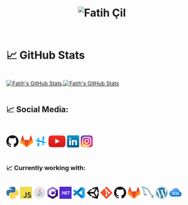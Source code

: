 
<h1 align="center">
  <img href="https://www.fatihcil.com" src="https://github.com/Fatihcil16/Fatihcil16/blob/main/Images/Banner.png" alt="Fatih Çil" />
</h1>
<br><h1>
&#x1f4c8; GitHub Stats 
</h1>
<br>
<a href="https://github.com/Fatihcil16">
  <img align="center" src="https://github-readme-stats.vercel.app/api/top-langs/?username=Fatihcil16&hide=c%2B%2B,c,html&title_color=6aa6f8&theme=tokyonight&bg_color=0e1116" alt="Fatih's GitHub Stats" />
</a>
<a href="https://github.com/Fatihcil16">
  <img align="center" src="https://github-readme-stats.vercel.app/api?username=Fatihcil16&show_icons=true&theme=tokyonight&line_height=27&bg_color=0e1116" alt="Fatih's GitHub Stats" />
</a>
 <br> 
 <br>
 
<h2>
&#x1f4c8; Social Media:
</h2>
<br>

[![GitHub](Icons/github.png)](https://github.com/Fatihcil16)
[![GitLab](Icons/gitlab.png)](https://gitlab.com/Fatihcil16)
[![Hackster.io](Icons/Hackster.png)](https://www.hackster.io/fatih-cil/)
[![YouTube](Icons/youtube.png)](https://www.youtube.com/channel/UCIUsA_RC9wk1IMp1nX03qUQ)
[![LinkedIn](Icons/linkedin.png)](https://www.linkedin.com/in/fatih-%C3%A7il/)
[![Instagram](Icons/instagram.png)](https://www.instagram.com/fatihcil.2001/)
<br>
<br>
<h3>
&#x1f4c8; Currently working with:
</h3>
<br>
<a href="https://www.python.org/" title="Python"><img src="Icons/python.png" /></a>
<a href="https://en.wikipedia.org/wiki/JavaScript" title="JavaScript"><img src="Icons/javascript.png" /></a>
<a href="https://www.java.com/tr/" title="Java"><img src="Icons/java.png" /></a>
<a href="https://en.wikipedia.org/wiki/C_Sharp_(programming_language)" title="C#"><img src="Icons/csharp.png" /></a>
<a href="https://dotnet.microsoft.com/" title="DotNet"><img src="Icons/dotnet.png" /></a>
<a href="https://code.visualstudio.com/" title="Visual Studio Code"><img src="Icons/vscode.png" /></a>
<a href="https://unity.com/" title="Unity"><img src="Icons/unity.png" /></a>
<a href="https://git-scm.com/" title="Git"><img src="Icons/git.png" /></a>
<a href="https://github.com/" title="GitHub"><img src="Icons/github.png" /></a>
<a href="https://gitlab.com/" title="GitLab"><img src="Icons/gitlab.png" /></a>
<a href="https://www.mysql.com/" title="MySQL"><img src="Icons/mysql.png" /></a>
<a href="https://wordpress.com/" title="Wordpress"><img src="Icons/wordpress.png" /></a>
<a title="Sql"><img src="Icons/sql.png"/></a>

